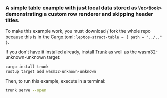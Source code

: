 ### A simple table example with just local data stored as `Vec<Book>` demonstrating a custom row renderer and skipping header titles.

To make this example work, you must download / fork the whole repo because this is in the Cargo.toml: `leptos-struct-table = { path = "../.." }`.

If you don't have it installed already, install [Trunk](https://trunkrs.dev/)
as well as the wasm32-unknown-unknown target:

```bash
cargo install trunk
rustup target add wasm32-unknown-unknown
```

Then, to run this example, execute in a terminal:

```bash
trunk serve --open
```